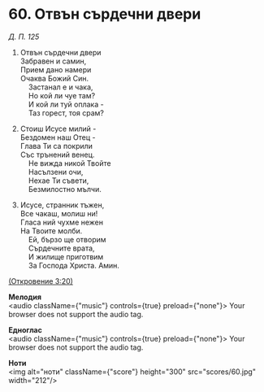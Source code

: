# 60. Отвън сърдечни двери  

*Д. П. 125*  

1. Отвън сърдечни двери  
Забравен и самин,  
Прием дано намери  
Очаква Божий Син.  
    Застанал е и чака,  
    Но кой ли чуе там?  
    И кой ли туй оплака -  
    Таз горест, тоя срам?  

2. Стоиш Исусе милий -  
Бездомен наш Отец -  
Глава Ти са покрили  
Със трънений венец.  
    Не вижда никой Твойте  
    Насълзени очи,  
    Нехае Ти съвети,  
    Безмилостно мълчи.  

3. Исусе, странник тъжен,  
Все чакаш, молиш ни!  
Гласа ний чухме нежен  
На Твоите молби.  
    Ей, бързо ще отворим  
    Сърдечните врата,  
    И жилище приготвим  
    За Господа Христа. Амин.  

[(Откровение 3:20)](http://biblia.bg/index.php?k=66&g=3&s=20)  

__Мелодия__  
<audio className={"music"} controls={true} preload={"none"}><source src="mp3/60.mp3" type="audio/mpeg"/>
Your browser does not support the audio tag.
</audio>  

__Едноглас__  
<audio className={"music"} controls={true} preload={"none"}><source src="transp/60.mp3" type="audio/mpeg"/>
Your browser does not support the audio tag.
</audio>  

__Ноти__  
<img alt="ноти" className={"score"} height="300" src="scores/60.jpg" width="212"/>
